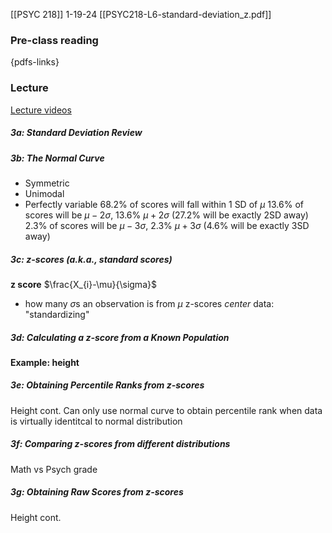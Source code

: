  [[PSYC 218]]
1-19-24
[[PSYC218-L6-standard-deviation_z.pdf]]
### Pre-class reading
{pdfs-links}
### Lecture
[Lecture videos](https://canvas.ubc.ca/courses/132566/pages/week-2-snowpocalype-sigma-and-variability?module_item_id=6555686)

##### 3a: Standard Deviation Review

##### 3b: The Normal Curve
- Symmetric
- Unimodal 
- Perfectly variable
68.2% of scores will fall within 1 SD of $\mu$
13.6% of scores will be $\mu-2\sigma$, 13.6% $\mu+2\sigma$ (27.2% will be exactly 2SD away)
2.3% of scores will be $\mu-3\sigma$, 2.3% $\mu+3\sigma$ (4.6% will be exactly 3SD away)

##### 3c: z-scores (a.k.a., standard scores)
**z score** 
$\frac{X_{i}-\mu}{\sigma}$
- how many $\sigma$s an observation is from $\mu$
z-scores *center* data: "standardizing"

##### 3d: Calculating a z-score from a Known Population
**Example: height**

##### 3e: Obtaining Percentile Ranks from z-scores
Height cont.
Can only use normal curve to obtain percentile rank when data is virtually identitcal to normal distribution
##### 3f: Comparing z-scores from different distributions
Math vs Psych grade
##### 3g: Obtaining Raw Scores from z-scores
Height cont.
